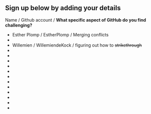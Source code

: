## Sign up below by adding your details

Name / Github account / **What specific aspect of GitHub do you find challenging?**
* Esther Plomp / EstherPlomp / Merging conflicts
* 
* Willemien / WillemiendeKock / figuring out how to ~~strikethrough~~
* 
* 
* 
* 
* 
* 
* 
* 
* 
* 
* 
* 




